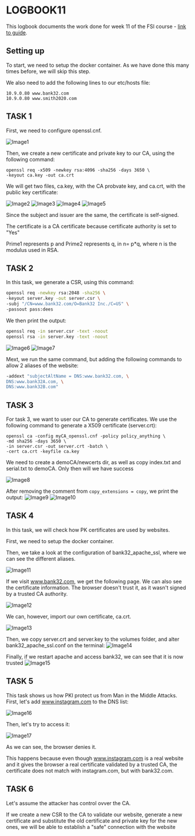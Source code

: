 # LOGBOOK11
This logbook documents the work done for week 11 of the FSI course - [link to guide](https://seedsecuritylabs.org/Labs_20.04/Files/Crypto_PKI/Crypto_PKI.pdf).

## Setting up
To start, we need to setup the docker container. As we have done this many times before, we will skip this step.

We also need to add the following lines to our etc/hosts file:
```
10.9.0.80 www.bank32.com
10.9.0.80 www.smith2020.com
```

## TASK 1
First, we need to configure openssl.cnf.

![Image1](images/LOGBOOK11/pki1.png)

Then, we create a new certificate and private key to our CA, using the following command:

```shell
openssl req -x509 -newkey rsa:4096 -sha256 -days 3650 \
-keyout ca.key -out ca.crt
```

We will get two files, ca.key, with the CA probvate key, and ca.crt, with the public key certificate:

![Image2](images/LOGBOOK11/pki2.png)
![Image3](images/LOGBOOK11/pki3.png)
![Image4](images/LOGBOOK11/pki4.png)
![Image5](images/LOGBOOK11/pki5.png)

Since the subject and issuer are the same, the certificate is self-signed.

The certificate is a CA certificate because certificate authority is set to "Yes"

Prime1 represents p and Prime2 represents q, in n= p*q, where n is the modulus used in RSA.

## TASK 2
In this task, we generate a CSR, using this command:
```sh
openssl req -newkey rsa:2048 -sha256 \
-keyout server.key -out server.csr \
-subj "/CN=www.bank32.com/O=Bank32 Inc./C=US" \
-passout pass:dees

```

We then print the output:
```sh
openssl req -in server.csr -text -noout
openssl rsa -in server.key -text -noout
```

![Image6](images/LOGBOOK11/pki6.png)
![Image7](images/LOGBOOK11/pki7.png)

Mext, we run the same command, but adding the following commands to allow 2 aliases of the website:

```sh
-addext "subjectAltName = DNS:www.bank32.com, \
DNS:www.bank32A.com, \
DNS:www.bank32B.com"
```

## TASK 3
For task 3, we want to user our CA to generate certificates. We use the following command to generate a X509 certificate (server.crt):
```shell
openssl ca -config myCA_openssl.cnf -policy policy_anything \
-md sha256 -days 3650 \
-in server.csr -out server.crt -batch \
-cert ca.crt -keyfile ca.key
```

We need to create a demoCA/newcerts dir, as well as copy index.txt and serial.txt to demoCA.
Only then will we have success

![Image8](images/LOGBOOK11/pki8.png)

After removing the comment from ``` copy_extensions = copy ```, we print the output:
![Image9](images/LOGBOOK11/pki9.png)
![Image10](images/LOGBOOK11/pki10.png)

## TASK 4
In this task, we will check how PK certificates are used by websites.

First, we need to setup the docker container.

Then, we take a look at the configuration of bank32_apache_ssl, where we can see the different aliases.

![Image11](images/LOGBOOK11/pki11.png)

If we visit www.bank32.com, we get the following page. We can also see the certificate information. The browser doesn't trust it, as it wasn't signed by a trusted CA authority.

![Image12](images/LOGBOOK11/pki12.png)

We can, however, import our own certificate, ca.crt.

![Image13](images/LOGBOOK11/pki13.png)

Then, we copy server.crt and server.key to the volumes folder, and alter bank32_apache_ssl.conf on the terminal:
![Image14](images/LOGBOOK11/pki14.png)

Finally, if we restart apache and access bank32, we can see that it is now trusted
![Image15](images/LOGBOOK11/pki15.png)

## TASK 5
This task shows us how PKI protect us from Man in the Middle Attacks.
First, let's add www.instagram.com to the DNS list:

![Image16](images/LOGBOOK11/pki16.png)

Then, let's try to access it:

![Image17](images/LOGBOOK11/pki17.png)

As we can see, the browser denies it.

This happens because even though www.instagram.com is a real website and it gives the browser a real certificate validated by a trusted CA, the certificate does not match with instagram.com, but with bank32.com.


## TASK 6
Let's assume the attacker has control ovver the CA.

If we create a new CSR to the CA to validate our website, generate a new certificate and substitute the old certificate and private key for the new ones, we will be able to establish a "safe" connection with the website
